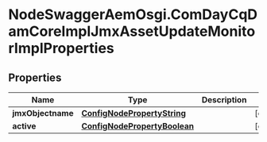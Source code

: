 # NodeSwaggerAemOsgi.ComDayCqDamCoreImplJmxAssetUpdateMonitorImplProperties

## Properties
Name | Type | Description | Notes
------------ | ------------- | ------------- | -------------
**jmxObjectname** | [**ConfigNodePropertyString**](ConfigNodePropertyString.md) |  | [optional] 
**active** | [**ConfigNodePropertyBoolean**](ConfigNodePropertyBoolean.md) |  | [optional] 


